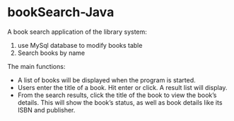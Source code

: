# bookSearch-Java

A book search application of the library system:

1. use MySql database to modify books table
2. Search books by name

The main functions:

- A list of books will be displayed when the program is started.
- Users enter the title of a book. Hit enter or click. A result list will display. 
- From the search results, click the title of the book to view the book’s details. This will show the book’s status, as well as book details like its ISBN and publisher.

